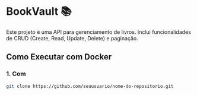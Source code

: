 # BookVault 📚

Este projeto é uma API para gerenciamento de livros. Inclui funcionalidades de CRUD (Create, Read, Update, Delete) e paginação.

## Como Executar com Docker

### 1. Com


```bash
git clone https://github.com/seuusuario/nome-do-repositorio.git